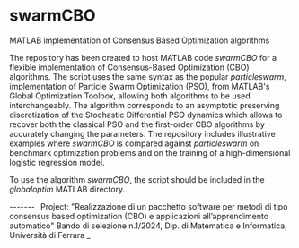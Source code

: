 # swarmCBO
MATLAB implementation of Consensus Based Optimization algorithms 

The repository has been created to host MATLAB code _swarmCBO_ for a flexible implementation of Consensus-Based Optimization (CBO) algorithms. The script uses the same syntax as the popular _particleswarm_, implementation of Particle Swarm Optimization (PSO), from MATLAB's Global Optimization Toolbox, allowing both algorithms to be used interchangeably.
The algorithm corresponds to an asymptotic preserving discretization of the Stochastic Differential PSO dynamics which allows to recover both the classical PSO and the first-order CBO algorithms by accurately changing the parameters.
The repository includes illustrative examples where _swarmCBO_ is compared against _particleswarm_ on benchmark optimization problems and on the training of a high-dimensional logistic regression model. 

To use the algorithm _swarmCBO_, the script should be included in the _globaloptim_ MATLAB directory.

-------_
Project:
"Realizzazione di un pacchetto software per metodi di tipo consensus based optimization (CBO) e applicazioni all’apprendimento automatico"
Bando di selezione n.1/2024, Dip. di Matematica e Informatica, Università di Ferrara
_
